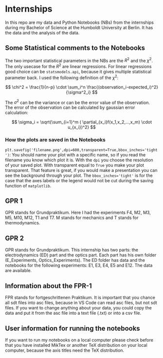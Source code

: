 # Internships

In this repo are my data and Python Notebooks (NBs) from the internships during my Bachelor of Science at the Humboldt University at Berlin. It has the data and the analysis of the data.

## Some Statistical comments to the Notebooks

The two important statistical parameters in the NBs are the $R^2$ and the $\chi^2$. The only usecase for the $R^2$ are linear regressions. For linear regressions good choice can be `statsmodels.api`, because it gives multiple statistical parameter back. 
I used the following definition of the $\chi^2$:

$$ \chi^2 = \frac{1}{n-p} \cdot \sum_i^n \frac{(observation_i-expected_i)^2}{\sigma^2_i} $$

The $\sigma^2$ can be the variance or can be the error value of the observation. The error of the observation can be calculated by gaussian error calculation:

$$ \sigma_i = \sqrt{\sum_{i=1}^m ( \partial_{x_i}f(x_1,x_2,...,x_m) \cdot u_{x_i})^2} $$

### How the plots are saved in the Notebooks

`plt.savefig('filename.png',dpi=600,transparent=True,bbox_inches='tight')`: You should name your plot with a specific name, so if you read the filename you know which plot it is. With the `dpi` you choose the resolution of your saved plot. With transparent equal to `True` you make your plot transparent. That feature is great, if you would make a presentation you can see the background through your plot. The `bbox_inches='tight'` is for the case that the axes labels or the legend would not be cut during the saving function of `matplotlib`.

## GPR 1

GPR stands for Grundpraktikum. Here I had the experiments F4, M2, M3, M5, M10, M12, T1 and T7. M stands for mechanics and T stands for thermodynamics.

## GPR 2

GPR stands for Grundpraktikum. This internship has two parts: the electrodynamics (ED) part and the optics part. Each part has his own folder (E_Experiments, Optics_Experiments). The ED folder has data and the notebooks for the following experiments: E1, E3, E4, E5 and E12. The data are available. 

## Information about the FPR-1

FPR stands for fortgeschrittenen Praktikum. It is important that you chance all sdt files into asc files, because in VS Code can read asc files, but not sdt files. If you want to change anything about your data, you could copy the data and put it from the asc file into a text file (.txt) or into a csv file.

## User information for running the notebooks

If you want to run my notebooks on a local computer please check before that you have installed MikTex or another TeX distribution on your local computer, because the axis titles need the TeX distribution.
